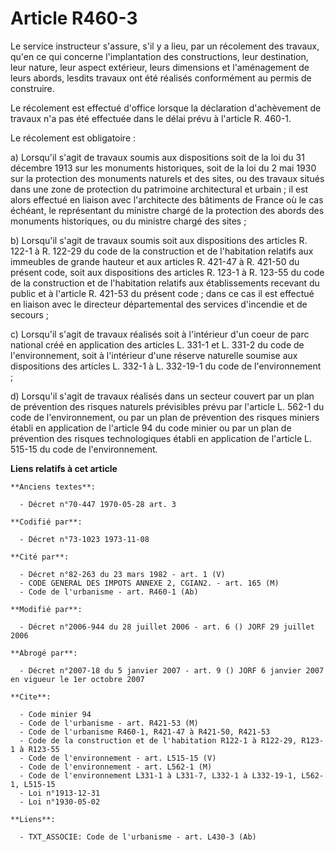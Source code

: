# Article R460-3

Le service instructeur s'assure,  s'il y a lieu, par un récolement des travaux, qu'en ce qui concerne l'implantation des
constructions, leur destination, leur nature, leur aspect extérieur, leurs dimensions et l'aménagement de leurs abords,
lesdits travaux ont été réalisés conformément au permis de construire.

Le récolement est effectué d'office lorsque la déclaration d'achèvement de travaux n'a pas été effectuée dans le délai prévu
à l'article R. 460-1.

Le récolement est obligatoire :

a) Lorsqu'il s'agit de travaux soumis aux dispositions soit de la loi du 31 décembre 1913 sur les monuments historiques, soit
de la loi du 2 mai 1930 sur la protection des monuments naturels et des sites, ou des travaux situés dans une zone de
protection du patrimoine architectural et urbain ; il est alors effectué en liaison avec l'architecte des bâtiments de France
où le cas échéant, le représentant du ministre chargé de la protection des abords des monuments historiques, ou du ministre
chargé des sites ;

b) Lorsqu'il s'agit de travaux soumis soit aux dispositions des articles R. 122-1 à R. 122-29 du code de la construction et
de l'habitation relatifs aux  immeubles de grande hauteur et aux articles R. 421-47 à R. 421-50 du présent code, soit aux
dispositions des articles R. 123-1 à R. 123-55 du code de la construction et de l'habitation relatifs aux établissements
recevant du public et à l'article R. 421-53 du présent code ; dans ce cas il est effectué en liaison avec le directeur
départemental des services d'incendie et de secours ;

c) Lorsqu'il s'agit de travaux réalisés soit à l'intérieur d'un coeur de parc national créé en application des articles L.
331-1 et L. 331-2 du code de l'environnement, soit à l'intérieur d'une réserve naturelle soumise aux dispositions des
articles L. 332-1 à L. 332-19-1 du code de l'environnement ;

d) Lorsqu'il s'agit de travaux réalisés dans un secteur couvert par un plan de prévention des risques naturels prévisibles
prévu par l'article L. 562-1 du code de l'environnement, ou par un plan de prévention des risques miniers établi en
application de l'article 94 du code minier ou par un plan de prévention des risques technologiques établi en application de
l'article L. 515-15 du code de l'environnement.

**Liens relatifs à cet article**

	**Anciens textes**:

	  - Décret n°70-447 1970-05-28 art. 3

	**Codifié par**:

	  - Décret n°73-1023 1973-11-08

	**Cité par**:

	  - Décret n°82-263 du 23 mars 1982 - art. 1 (V)
	  - CODE GENERAL DES IMPOTS ANNEXE 2, CGIAN2. - art. 165 (M)
	  - Code de l'urbanisme - art. R460-1 (Ab)

	**Modifié par**:

	  - Décret n°2006-944 du 28 juillet 2006 - art. 6 () JORF 29 juillet 2006

	**Abrogé par**:

	  - Décret n°2007-18 du 5 janvier 2007 - art. 9 () JORF 6 janvier 2007 en vigueur le 1er octobre 2007

	**Cite**:

	  - Code minier 94
	  - Code de l'urbanisme - art. R421-53 (M)
	  - Code de l'urbanisme R460-1, R421-47 à R421-50, R421-53
	  - Code de la construction et de l'habitation R122-1 à R122-29, R123-1 à R123-55
	  - Code de l'environnement - art. L515-15 (V)
	  - Code de l'environnement - art. L562-1 (M)
	  - Code de l'environnement L331-1 à L331-7, L332-1 à L332-19-1, L562-1, L515-15
	  - Loi n°1913-12-31
	  - Loi n°1930-05-02

	**Liens**:

	  - TXT_ASSOCIE: Code de l'urbanisme - art. L430-3 (Ab)
